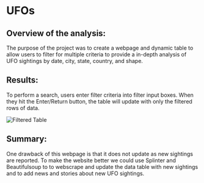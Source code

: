 # UFOs

## Overview of the analysis:
The purpose of the project was to create a webpage and dynamic table to allow users to filter for multiple criteria to provide a in-depth analysis of UFO sightings by date, city, state, country, and shape.

## Results:
To perform a search, users enter filter criteria into filter input boxes. When they hit the Enter/Return button, the table will update with only the filtered rows of data. 

![Filtered Table](/images/table_filter.png)

## Summary:
One drawback of this webpage is that it does not update as new sightings are reported.
To make the website better we could use Splinter and Beautifulsoup to to webscrape and update the data table with new sightings and to add news and stories about new UFO sightings.